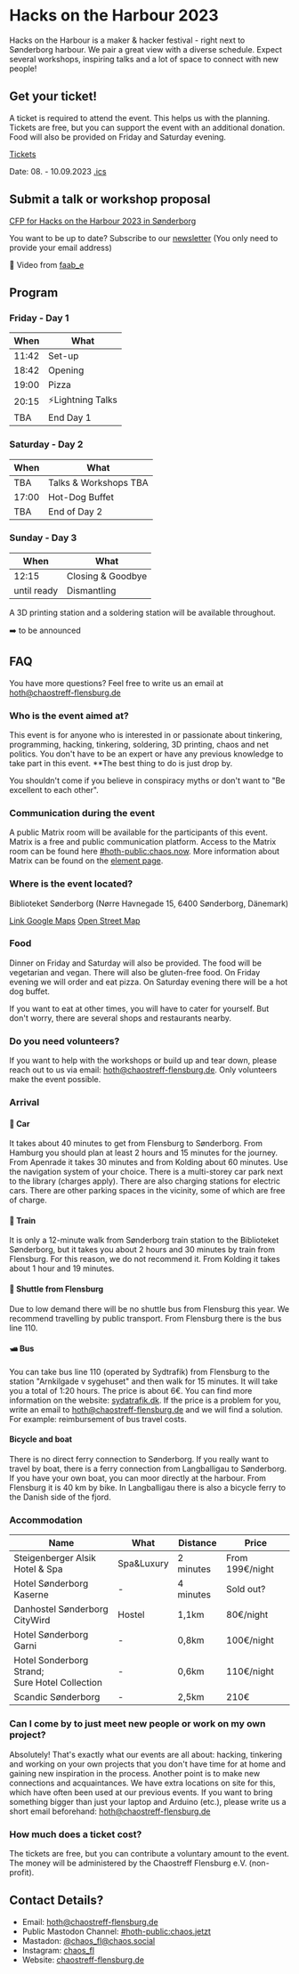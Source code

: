 # Hacks on the Harbour 2023

Hacks on the Harbour is a maker & hacker festival - right next to Sønderborg harbour. We pair a great view with a diverse schedule. Expect several workshops, inspiring talks and a lot of space to connect with new people!


## Get your ticket!

A ticket is required to attend the event. This helps us with the planning. Tickets are free, but you can support the event with an additional donation. Food will also be provided on Friday and Saturday evening.

<a href="https://tickets.chaostreff-flensburg.de/hoth/hoth23/" target="_blank">Tickets</a>

Date: 08. - 10.09.2023
[.ics](/hoth23.ics)

## Submit a talk or workshop proposal

[CFP for Hacks on the Harbour 2023 in Sønderborg](https://pretalx.chaostreff-flensburg.de/hoth2023/cfp)

You want to be up to date? Subscribe to our [newsletter](#newsletter) (You only need to provide your email address)

<corevideoplayer
  src="/hoth-drohne.webm"
  cover="/play-button-svgrepo-com.svg"
  preload="metadata"
  lang="en"
  title="Sønderborg Hafen, Drone Video"
  controls="auto"
  :autoplay=false
  :muted=true
  :loop=false
  alt="Drone Video in which the Multicultural House in Sønderborg can be seen.">
</corevideoplayer>
🎥 Video from [faab_e](https://twitter.com/faab_e)

## Program

### Friday - Day 1

| When | What |
| -- | -- |
| 11:42 | Set-up |
| 18:42 | Opening |
| 19:00 | Pizza |
| 20:15 | ⚡Lightning Talks |
| TBA | End Day 1 |

### Saturday - Day 2

| When | What |
| -- | -- |
| TBA | Talks & Workshops TBA |
| 17:00 | Hot-Dog Buffet |
| TBA | End of Day 2 |

### Sunday - Day 3

| When | What |
| -- | -- |
| 12:15 | Closing & Goodbye |
| until ready | Dismantling |

A 3D printing station and a soldering station will be available throughout.

:arrow_right: to be announced



## FAQ

You have more questions? Feel free to write us an email at hoth@chaostreff-flensburg.de

### Who is the event aimed at?
This event is for anyone who is interested in or passionate about tinkering, programming, hacking, tinkering, soldering, 3D printing, chaos and net politics. You don't have to be an expert or have any previous knowledge to take part in this event.
**The best thing to do is just drop by.

You shouldn't come if you believe in conspiracy myths or don't want to "Be excellent to each other".

### Communication during the event

A public Matrix room will be available for the participants of this event. Matrix is a free and public communication platform. 
Access to the Matrix room can be found here [#hoth-public:chaos.now](https://matrix.to/#/#hoth-public:chaos.jetzt).
More information about Matrix can be found on the [element page](https://element.io/).

### Where is the event located?
Biblioteket Sønderborg (Nørre Havnegade 15, 6400 Sønderborg, Dänemark) 

[Link Google Maps](https://www.google.com/maps/place/N%C3%B8rre+Havnegade+15,+6400+S%C3%B8nderborg,+D%C3%A4nemark/@54.9133221,9.7838224,17.85z/data=!4m5!3m4!1s0x47b339db9015343d:0xc01e3eb448417c18!8m2!3d54.9129337!4d9.7841914?hl=de)
[Open Street Map](https://www.openstreetmap.org/node/313714920)

### Food
Dinner on Friday and Saturday will also be provided. The food will be vegetarian and vegan. There will also be gluten-free food.
On Friday evening we will order and eat pizza. 
On Saturday evening there will be a hot dog buffet.

If you want to eat at other times, you will have to cater for yourself. But don't worry, there are several shops and restaurants nearby.

### Do you need volunteers?
If you want to help with the workshops or build up and tear down, please reach out to us via email: hoth@chaostreff-flensburg.de. Only volunteers make the event possible.

### Arrival

#### 🚗 Car
It takes about 40 minutes to get from Flensburg to Sønderborg. From Hamburg you should plan at least 2 hours and 15 minutes for the journey. From Apenrade it takes 30 minutes and from Kolding about 60 minutes. Use the navigation system of your choice.
There is a multi-storey car park next to the library (charges apply). There are also charging stations for electric cars. There are other parking spaces in the vicinity, some of which are free of charge.

#### 🚂 Train
It is only a 12-minute walk from Sønderborg train station to the Biblioteket Sønderborg, but it takes you about 2 hours and 30 minutes by train from Flensburg. For this reason, we do not recommend it. From Kolding it takes about 1 hour and 19 minutes.

#### 🚌 Shuttle from Flensburg
Due to low demand there will be no shuttle bus from Flensburg this year. We recommend travelling by public transport. From Flensburg there is the bus line 110.

####  🛥️ Bus
You can take bus line 110 (operated by Sydtrafik) from Flensburg to the station "Arnkilgade v sygehuset" and then walk for 15 minutes. It will take you a total of 1:20 hours. The price is about 6€. You can find more information on the website: [sydatrafik.dk](https://www.sydtrafik.dk/).
If the price is a problem for you, write an email to hoth@chaostreff-flensburg.de and we will find a solution. For example: reimbursement of bus travel costs.

#### Bicycle and boat
There is no direct ferry connection to Sønderborg.
If you really want to travel by boat, there is a ferry connection from Langballigau to Sønderborg.
If you have your own boat, you can moor directly at the harbour. 
From Flensburg it is 40 km by bike. 
In Langballigau there is also a bicycle ferry to the Danish side of the fjord.

### Accommodation

| Name | What | Distance | Price | 
| -- | -- | -- | -- |
|Steigenberger Alsik Hotel & Spa| Spa&Luxury | 2 minutes | From 199€/night |
|Hotel Sønderborg Kaserne| - | 4 minutes | Sold out? |
|Danhostel Sønderborg CityWird|Hostel|1,1km|80€/night|
|Hotel Sønderborg Garni|-|0,8km|100€/night|
|Hotel Sonderborg Strand;<br/> Sure Hotel Collection|-|0,6km|110€/night|
|Scandic Sønderborg|-|2,5km|210€|

### Can I come by to just meet new people or work on my own project?
Absolutely! That's exactly what our events are all about: hacking, tinkering and working on your own projects that you don't have time for at home and gaining new inspiration in the process. Another point is to make new connections and acquaintances. We have extra locations on site for this, which have often been used at our previous events. If you want to bring something bigger than just your laptop and Arduino (etc.), please write us a short email beforehand: hoth@chaostreff-flensburg.de

### How much does a ticket cost?
The tickets are free, but you can contribute a voluntary amount to the event. The money will be administered by the Chaostreff Flensburg e.V. (non-profit).

## Contact Details?

* Email: hoth@chaostreff-flensburg.de
* Public Mastodon Channel: [#hoth-public:chaos.jetzt](https://matrix.to/#/#hoth-public:chaos.jetzt)
* Mastadon: [@chaos_fl@chaos.social](https://chaos.social/@chaos_fl)
* Instagram: [chaos_fl](https://www.instagram.com/chaos_fl/)
* Website: [chaostreff-flensburg.de](https://chaostreff-flensburg.de/)
